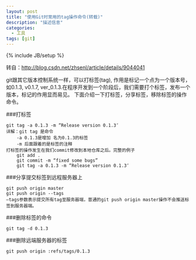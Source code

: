 ```yaml
---
layout: post
title: "使用Git时常用的tag操作命令(转载)"
description: "描述信息"
categories:
  - 工具
tags: [git]
---
```

{% include JB/setup %}

转自：http://blog.csdn.net/zhsenl/article/details/9044041

git跟其它版本控制系统一样，可以打标签(tag), 作用是标记一个点为一个版本号，如0.1.3, v0.1.7, ver_0.1.3.在程序开发到一个阶段后，我们需要打个标签，发布一个版本，标记的作用显而易见。
下面介绍一下打标签，分享标签，移除标签的操作命令。

###打标签

    git tag -a 0.1.3 -m “Release version 0.1.3″
    详解：git tag 是命令
        -a 0.1.3是增加 名为0.1.3的标签
        -m 后面跟着的是标签的注释
    打标签的操作发生在我们commit修改到本地仓库之后。完整的例子
        git add .
        git commit -m “fixed some bugs”
        git tag -a 0.1.3 -m “Release version 0.1.3″

###分享提交标签到远程服务器上
    
    git push origin master
    git push origin --tags
    –tags参数表示提交所有tag至服务器端，普通的git push origin master操作不会推送标签到服务器端。


###删除标签的命令
    
    git tag -d 0.1.3

###删除远端服务器的标签
    
    git push origin :refs/tags/0.1.3

